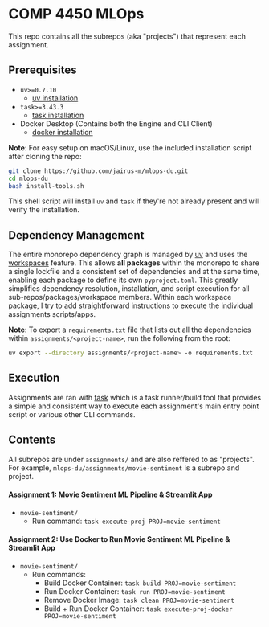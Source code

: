 # COMP 4450 MLOps
This repo contains all the subrepos (aka "projects") that represent each assignment. 

## Prerequisites
- `uv>=0.7.10`
  - [uv installation](https://docs.astral.sh/uv/getting-started/installation/)
- `task>=3.43.3`
  - [task installation](https://taskfile.dev/installation/)
- Docker Desktop (Contains both the Engine and CLI Client)
  - [docker installation](https://docs.docker.com/desktop/)

__Note__: For easy setup on macOS/Linux, use the included installation script after cloning the repo:
```bash
git clone https://github.com/jairus-m/mlops-du.git
cd mlops-du 
bash install-tools.sh
```
This shell script will install `uv` and `task` if they're not already present and will verify the installation.

## Dependency Management
The entire monorepo dependency graph is managed by [uv](https://docs.astral.sh/uv/) and uses the [workspaces](https://docs.astral.sh/uv/concepts/projects/workspaces/) feature. This allows __all packages__ within the monorepo to share a single lockfile and a consistent set of dependencies and at the same time, enabling each package to define its own `pyproject.toml`. This greatly simplifies dependency resolution, installation, and script execution for all sub-repos/packages/workspace members. Within each workspace package, I try to add straightforward instructions to execute the individual assignments scripts/apps.

__Note__: To export a `requirements.txt` file that lists out all the dependencies within `assignments/<project-name>`, run the following from the root:
```bash
uv export --directory assignments/<project-name> -o requirements.txt
```

## Execution
Assignments are ran with [task](https://taskfile.dev/) which is a task runner/build tool that provides a simple and consistent way to execute each assignment's main entry point script or various other CLI commands.

## Contents 
All subrepos are under `assignments/` and are also reffered to as "projects". For example, `mlops-du/assignments/movie-sentiment` is a subrepo and project.

#### Assignment 1: Movie Sentiment ML Pipeline & Streamlit App
- `movie-sentiment/`
  - Run command: `task execute-proj PROJ=movie-sentiment`

#### Assignment 2: Use Docker to Run Movie Sentiment ML Pipeline & Streamlit App
- `movie-sentiment/`
  - Run commands:
    - Build Docker Container: `task build PROJ=movie-sentiment`
    - Run Docker Container: `task run PROJ=movie-sentiment`
    - Remove Docker Image: `task clean PROJ=movie-sentiment`
    - Build + Run Docker Container: `task execute-proj-docker PROJ=movie-sentiment`







